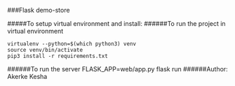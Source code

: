 ###Flask demo-store


#####To setup virtual environment and install:
######To run the project in virtual environment

    virtualenv --python=$(which python3) venv
    source venv/bin/activate
    pip3 install -r requirements.txt
######To run the server
    FLASK_APP=web/app.py flask run
######Author: Akerke Kesha